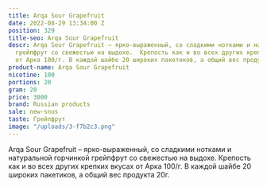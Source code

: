 ```yaml
---
title: Arqa Sour Grapefruit
date: 2022-08-29 13:34:00 Z
position: 329
title-seo: Arqa Sour Grapefruit
descr: Arqa Sour Grapefruit – ярко-выраженный, со сладкими нотками и натуральной горчинкой
  грейпфрут со свежестью на выдохе.  Крепость как и во всех других крепких вкусах
  от Арка 100/г. В каждой шайбе 20 широких пакетиков, а общий вес продукта 20г.
product-name: Arqa Sour Grapefruit
nicotine: 100
portions: 20
gram: 20
price: 3000
brand: Russian products
sale: new-snus
taste: Грейпфрут
image: "/uploads/3-f7b2c3.png"
---
```


Arqa Sour Grapefruit – ярко-выраженный, со сладкими нотками и натуральной горчинкой грейпфрут со свежестью на выдохе.  Крепость как и во всех других крепких вкусах от Арка 100/г. В каждой шайбе 20 широких пакетиков, а общий вес продукта 20г.